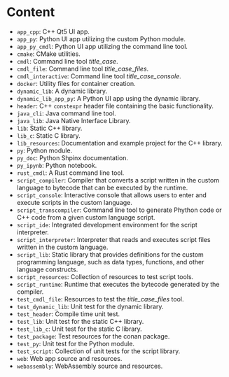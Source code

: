 # Content

- ```app_cpp```: C++ Qt5 UI app.
- ```app_py```: Python UI app utilizing the custom Python module.
- ```app_py_cmdl```: Python UI app utilizing the command line tool.
- ```cmake```: CMake utilities.
- ```cmdl```: Command line tool *title_case*.
- ```cmdl_file```: Command line tool *title_case_files*.
- ```cmdl_interactive```: Command line tool *title_case_console*.
- ```docker```: Utility files for container creation.
- ```dynamic_lib```: A dynamic library. 
- ```dynamic_lib_app_py```: A Python UI app using the dynamic library.
- ```header```: C++ ```constexpr``` header file containing the basic functionality.
- ```java_cli```: Java command line tool.
- ```java_lib```: Java Native Interface Library.
- ```lib```: Static C++ library.
- ```lib_c```: Static C library.
- ```lib_resources```: Documentation and example project for the C++ library.
- ```py```: Python module.
- ```py_doc```: Python Shpinx documentation.
- ```py_ipynb```: Python notebook.
- ```rust_cmdl```: A Rust command line tool.
- ```script_compiler```: Compiler that converts a script written in the custom language to bytecode that can be executed by the runtime.
- ```script_console```: Interactive console that allows users to enter and execute scripts in the custom language.
- ```script_transcompiler```: Command line tool to generate Phython code or C++ code from a given custom language script.
- ```script_ide```: Integrated development environment for the script interpreter.
- ```script_interpreter```: Interpreter that reads and executes script files written in the custom language.
- ```script_lib```: Static library that provides definitions for the custom programming language, such as data types, functions, and other language constructs.
- ```script_resources```: Collection of resources to test script tools.
- ```script_runtime```:  Runtime that executes the bytecode generated by the compiler.
- ```test_cmdl_file```: Resources to test the *title_case_files* tool.
- ```test_dynamic_lib```: Unit test for the dynamic library.
- ```test_header```: Compile time unit test.
- ```test_lib```: Unit test for the static C++ library.
- ```test_lib_c```: Unit test for the static C library.
- ```test_package```: Test resources for the conan package.
- ```test_py```: Unit test for the Python module.
- ```test_script```: Collection of unit tests for the script library.
- ```web```: Web app source and resources.
- ```webassembly```: WebAssembly source and resources.
